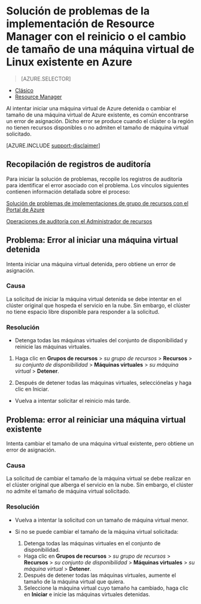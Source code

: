 <properties
   pageTitle="Problemas de reinicio o cambio de tamaño de las máquinas virtuales | Microsoft Azure"
   description="Solución de problemas de la implementación de Resource Manager con el reinicio o el cambio de tamaño de una máquina virtual de Linux existente en Azure"
   services="virtual-machines-linux, azure-resource-manager"
   documentationCenter=""
   authors="Deland-Han"
   manager="felixwu"
   editor=""
   tags="top-support-issue"/>

<tags
   ms.service="virtual-machines-linux"
   ms.topic="support-article"
   ms.tgt_pltfrm="vm-linux"
   ms.devlang="na"
   ms.workload="required"
   ms.date="05/12/2016"
   ms.author="delhan"/>

# Solución de problemas de la implementación de Resource Manager con el reinicio o el cambio de tamaño de una máquina virtual de Linux existente en Azure

> [AZURE.SELECTOR]
- [Clásico](../articles/virtual-machines/virtual-machines-linux-classic-restart-resize-error-troubleshooting.md)
- [Resource Manager](../articles/virtual-machines/virtual-machines-linux-restart-resize-error-troubleshooting.md)

Al intentar iniciar una máquina virtual de Azure detenida o cambiar el tamaño de una máquina virtual de Azure existente, es común encontrarse un error de asignación. Dicho error se produce cuando el clúster o la región no tienen recursos disponibles o no admiten el tamaño de máquina virtual solicitado.

[AZURE.INCLUDE [support-disclaimer](../../includes/support-disclaimer.md)]

## Recopilación de registros de auditoría

Para iniciar la solución de problemas, recopile los registros de auditoría para identificar el error asociado con el problema. Los vínculos siguientes contienen información detallada sobre el proceso:

[Solución de problemas de implementaciones de grupo de recursos con el Portal de Azure ](../resource-manager-troubleshoot-deployments-portal.md)

[Operaciones de auditoría con el Administrador de recursos](../resource-group-audit.md)

## Problema: Error al iniciar una máquina virtual detenida

Intenta iniciar una máquina virtual detenida, pero obtiene un error de asignación.

### Causa

La solicitud de iniciar la máquina virtual detenida se debe intentar en el clúster original que hospeda el servicio en la nube. Sin embargo, el clúster no tiene espacio libre disponible para responder a la solicitud.

### Resolución

*	Detenga todas las máquinas virtuales del conjunto de disponibilidad y reinicie las máquinas virtuales.

  1. Haga clic en **Grupos de recursos** > _su grupo de recursos_ > **Recursos** > _su conjunto de disponibilidad_ > **Máquinas virtuales** > _su máquina virtual_ > **Detener**.

  2. Después de detener todas las máquinas virtuales, selecciónelas y haga clic en Iniciar.

*	Vuelva a intentar solicitar el reinicio más tarde.

## Problema: error al reiniciar una máquina virtual existente

Intenta cambiar el tamaño de una máquina virtual existente, pero obtiene un error de asignación.

### Causa

La solicitud de cambiar el tamaño de la máquina virtual se debe realizar en el clúster original que alberga el servicio en la nube. Sin embargo, el clúster no admite el tamaño de máquina virtual solicitado.

### Resolución

* Vuelva a intentar la solicitud con un tamaño de máquina virtual menor.

* Si no se puede cambiar el tamaño de la máquina virtual solicitada:

  1. Detenga todas las máquinas virtuales en el conjunto de disponibilidad.

    * Haga clic en **Grupos de recursos** > _su grupo de recursos_ > **Recursos** > _su conjunto de disponibilidad_ > **Máquinas virtuales** > _su máquina virtual_ > **Detener**.

  2. Después de detener todas las máquinas virtuales, aumente el tamaño de la máquina virtual que quiera.
  3. Seleccione la máquina virtual cuyo tamaño ha cambiado, haga clic en **Iniciar** e inicie las máquinas virtuales detenidas.

<!---HONumber=AcomDC_0608_2016-->